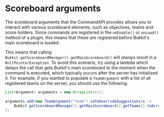 # Scoreboard arguments

The scoreboard arguments that the CommandAPI provides allows you to interact with various scoreboard elements, such as objectives, teams and score holders. Since commands are registered in the `onEnable()` or `onLoad()` method of a plugin, this means that these are registered before Bukkit's main scoreboard is loaded.

This means that calling `Bukkit.getScoreboardManager().getMainScoreboard()` will *always* result in a `NullPointerException`. To avoid this scenario, try using a lambda which delays the call that gets Bukkit's main scoreboard to the moment when the command is executed, which typically occurs after the server has initialized it. For example, if you wanted to populate a `TeamArgument` with a list of all registered teams on the server, you should use the following:

```java
List<Argument> arguments = new ArrayList<>();
	        	
arguments.add(new TeamArgument("team").safeOverrideSuggestions(s ->
    Bukkit.getScoreboardManager().getMainScoreboard().getTeams().toArray(new Team[0]))
);
```
